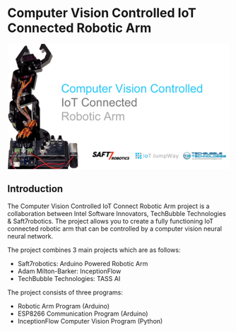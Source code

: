 # Computer Vision Controlled IoT Connected Robotic Arm

![Computer Vision Controlled IoT Connected Robotic Arm](Images/robotic-arm.jpg)

## Introduction

The Computer Vision Controlled IoT Connect Robotic Arm project is a collaboration between Intel Software Innovators, TechBubble Technologies & Saft7robotics. The project allows you to create a fully functioning IoT connected robotic arm that can be controlled by a computer vision neural neural network.

The project combines 3 main projects which are as follows:

- Saft7robotics: Arduino Powered Robotic Arm
- Adam Milton-Barker: InceptionFlow
- TechBubble Technologies: TASS AI

The project consists of three programs:

- Robotic Arm Program (Arduino)
- ESP8266 Communication Program (Arduino)
- InceptionFlow Computer Vision Program (Python)